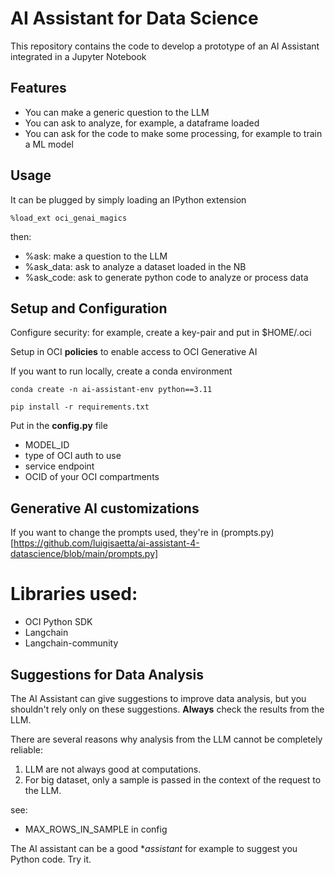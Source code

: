 # AI Assistant for Data Science
This repository contains the code to develop a prototype of an AI Assistant integrated in a Jupyter Notebook

## Features
* You can make a generic question to the LLM
* You can ask to analyze, for example, a dataframe loaded
* You can ask for the code to make some processing, for example to train a ML model

## Usage
It can be plugged by simply loading an IPython extension

```
%load_ext oci_genai_magics
```

then:
* %ask: make a question to the LLM
* %ask_data: ask to analyze a dataset loaded in the NB 
* %ask_code: ask to generate python code to analyze or process data

## Setup and Configuration
Configure security: for example, create a key-pair and put in $HOME/.oci

Setup in OCI **policies** to enable access to OCI Generative AI

If you want to run locally, create a conda environment
```
conda create -n ai-assistant-env python==3.11

pip install -r requirements.txt
```

Put in the **config.py** file
* MODEL_ID
* type of OCI auth to use
* service endpoint
* OCID of your OCI compartments

## Generative AI customizations
If you want to change the prompts used, they're in 
(prompts.py)[https://github.com/luigisaetta/ai-assistant-4-datascience/blob/main/prompts.py]

# Libraries used:
* OCI Python SDK
* Langchain
* Langchain-community

## Suggestions for Data Analysis
The AI Assistant can give suggestions to improve data analysis, but you shouldn't rely only on these suggestions.
**Always** check the results from the LLM.

There are several reasons why analysis from the LLM cannot be completely reliable:
1. LLM are not always good at computations.
2. For big dataset, only a sample is passed in the context of the request to the LLM.

see:
* MAX_ROWS_IN_SAMPLE in config

The AI assistant can be a good **assistant* for example to suggest you Python code. Try it.

